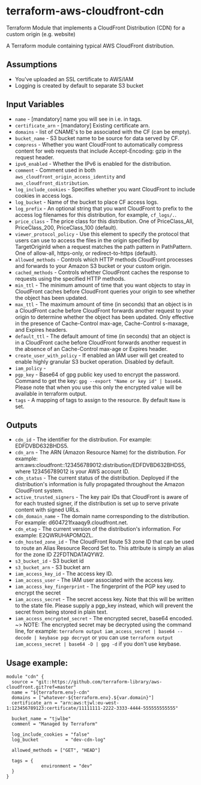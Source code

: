# terraform-aws-cloudfront-cdn

Terraform Module that implements a CloudFront Distribution (CDN) for a custom origin (e.g. website) 

A Terraform module containing typical AWS CloudFront distribution.

## Assumptions
* You've uploaded an SSL certificate to AWS/IAM
* Logging is created by default to separate S3 bucket

## Input Variables
* `name` - [mandatory] name you will see in i.e. in tags.
* `certificate_arn` - [mandatory] Existing certificate arn.
* `domains` - list of CNAME's to be associated with the CF (can be empty).
* `bucket_name` - S3 bucket name to be source for data served by CF.
* `compress` - Whether you want CloudFront to automatically compress content for web requests that include Accept-Encoding: gzip in the request header.
* `ipv6_enabled` - Whether the IPv6 is enabled for the distribution.
* `comment` - Comment used in both `aws_cloudfront_origin_access_identity` and `aws_cloudfront_distribution`.
* `log_include_cookies` - Specifies whether you want CloudFront to include cookies in access logs.
* `log_bucket` - Name of the bucket to place CF access logs.
* `log_prefix` - An optional string that you want CloudFront to prefix to the access log filenames for this distribution, for example, `cf_logs/.`.
* `price_class` - The price class for this distribution. One of PriceClass_All, PriceClass_200, PriceClass_100 (default).
* `viewer_protocol_policy` - Use this element to specify the protocol that users can use to access the files in the origin specified by TargetOriginId when a request matches the path pattern in PathPattern. One of allow-all, https-only, or redirect-to-https (default).
* `allowed_methods` - Controls which HTTP methods CloudFront processes and forwards to your Amazon S3 bucket or your custom origin.
* `cached_methods` - Controls whether CloudFront caches the response to requests using the specified HTTP methods.
* `min_ttl` - The minimum amount of time that you want objects to stay in CloudFront caches before CloudFront queries your origin to see whether the object has been updated.
* `max_ttl` - The maximum amount of time (in seconds) that an object is in a CloudFront cache before CloudFront forwards another request to your origin to determine whether the object has been updated. Only effective in the presence of Cache-Control max-age, Cache-Control s-maxage, and Expires headers.
* `default_ttl` - The default amount of time (in seconds) that an object is in a CloudFront cache before CloudFront forwards another request in the absence of an Cache-Control max-age or Expires header.
* `create_user_with_policy` - If enabled an IAM user will get created to enable highly granular S3 bucket operation. Disabled by default.
* `iam_policy` - 
* `pgp_key` - Base64 of gpg public key used to encrypt the password. Command to get the key: `gpg --export "Name or key id" | base64`. Please note that when you use this only the encrypted value will be available in terraform output.
* `tags` - A mapping of tags to assign to the resource. By default `Name` is set.

## Outputs
* `cdn_id` - The identifier for the distribution. For example: EDFDVBD632BHDS5.
* `cdn_arn` - The ARN (Amazon Resource Name) for the distribution. For example: arn:aws:cloudfront::123456789012:distribution/EDFDVBD632BHDS5, where 123456789012 is your AWS account ID.
* `cdn_status` - The current status of the distribution. Deployed if the distribution's information is fully propagated throughout the Amazon CloudFront system.
* `active_trusted_signers` - The key pair IDs that CloudFront is aware of for each trusted signer, if the distribution is set up to serve private content with signed URLs.
* `cdn_domain_name` - The domain name corresponding to the distribution. For example: d604721fxaaqy9.cloudfront.net.
* `cdn_etag` - The current version of the distribution's information. For example: E2QWRUHAPOMQZL.
* `cdn_hosted_zone_id` - The CloudFront Route 53 zone ID that can be used to route an Alias Resource Record Set to. This attribute is simply an alias for the zone ID Z2FDTNDATAQYW2.
* `s3_bucket_id` - S3 bucket id
* `s3_bucket_arn` - S3 bucket arn
* `iam_access_key_id` - The access key ID.
* `iam_access_user` - The IAM user associated with the access key.
* `iam_access_key_fingerprint` - The fingerprint of the PGP key used to encrypt the secret
* `iam_access_secret` - The secret access key. Note that this will be written to the state file. Please supply a pgp_key instead, which will prevent the secret from being stored in plain text.
* `iam_access_encrypted_secret` - The encrypted secret, base64 encoded. ~> NOTE: The encrypted secret may be decrypted using the command line, for example: `terraform output iam_access_secret | base64 --decode | keybase pgp decrypt` or you can use `terraform output iam_access_secret | base64 -D | gpg -d` if you don't use keybase.

## Usage example:
```
module "cdn" {
  source = "git::https://github.com/terraform-library/aws-cloudfront.git?ref=master"
  name = "${terraform.env}-cdn"
  domains = ["whatever-${terraform.env}.${var.domain}"]
  certificate_arn = "arn:aws:tjwl:eu-west-1:123456789123:certificate/11111111-2222-3333-4444-555555555555"

  bucket_name = "tjwlbe"
  comment = "Managed by Terraform"

  log_include_cookies = "false"
  log_bucket          = "dev-cdn-log"

  allowed_methods = ["GET", "HEAD"]

  tags = {
             environment = "dev"
  }
}
```